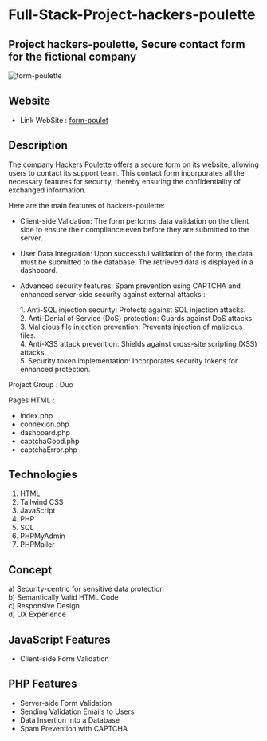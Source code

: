 # Full-Stack-Project-hackers-poulette
## Project hackers-poulette, Secure contact form for the fictional company
![form-poulette](https://github.com/Dams4953/Full-Stack-Project-hackers-poulette/assets/149949090/a75da9bf-40ab-43b8-bb25-196547d02115)
## Website 
- Link WebSite : [form-poulet](https://form-poulette.000webhostapp.com/index.php)
## Description 
The company Hackers Poulette offers a secure form on its website, allowing users to contact its support team. This contact form incorporates all the necessary features for security, thereby ensuring the confidentiality of exchanged information.

Here are the main features of hackers-poulette:

- Client-side Validation: The form performs data validation on the client side to ensure their compliance even before they are submitted to the server.
  
- User Data Integration: Upon successful validation of the form, the data must be submitted to the database. The retrieved data is displayed in a dashboard.

- Advanced security features: Spam prevention using CAPTCHA and enhanced server-side security against external attacks :
  
  1\. Anti-SQL injection security: Protects against SQL injection attacks.  
  2\. Anti-Denial of Service (DoS) protection: Guards against DoS attacks.  
  3\. Malicious file injection prevention: Prevents injection of malicious files.  
  4\. Anti-XSS attack prevention: Shields against cross-site scripting (XSS) attacks.  
  5\. Security token implementation: Incorporates security tokens for enhanced protection.  

Project Group : Duo  

Pages HTML : 
- index.php
- connexion.php
- dashboard.php
- captchaGood.php
- captchaError.php
  
## Technologies 
1. HTML
2. Tailwind CSS
4. JavaScript
5. PHP
6. SQL
7. PHPMyAdmin
8. PHPMailer 


## Concept 
a) Security-centric for sensitive data protection    
b) Semantically Valid HTML Code  
c) Responsive Design       
d) UX Experience    

## JavaScript Features
- Client-side Form Validation

## PHP Features
- Server-side Form Validation
- Sending Validation Emails to Users
- Data Insertion Into a Database
- Spam Prevention with CAPTCHA
